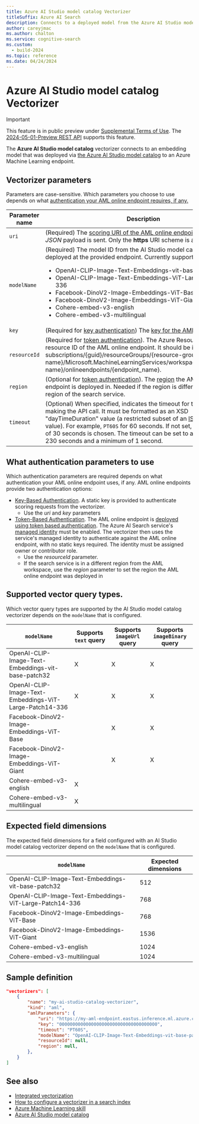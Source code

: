```yaml
---
title: Azure AI Studio model catalog Vectorizer
titleSuffix: Azure AI Search
description: Connects to a deployed model from the Azure AI Studio model catalog at query time.
author: careyjmac
ms.author: chalton
ms.service: cognitive-search
ms.custom:
  - build-2024
ms.topic: reference
ms.date: 04/24/2024
---
```


#	Azure AI Studio model catalog Vectorizer

> [!IMPORTANT] 
> This feature is in public preview under [Supplemental Terms of Use](https://azure.microsoft.com/support/legal/preview-supplemental-terms/). The [2024-05-01-Preview REST API](/rest/api/searchservice/indexes/create-or-update?view=rest-searchservice-2024-05-01-Preview&preserve-view=true) supports this feature.

The **Azure AI Studio model catalog** vectorizer connects to an embedding model that was deployed via [the Azure AI Studio model catalog](../ai-studio/how-to/model-catalog.md) to an Azure Machine Learning endpoint.

## Vectorizer parameters

Parameters are case-sensitive. Which parameters you choose to use depends on what [authentication your AML online endpoint requires, if any.](#WhatParametersToUse)

| Parameter name | Description |
|--------------------|-------------|
| `uri` | (Required) The [scoring URI of the AML online endpoint](../machine-learning/how-to-authenticate-online-endpoint.md) to which the _JSON_ payload is sent. Only the **https** URI scheme is allowed. |
| `modelName` | (Required) The model ID from the AI Studio model catalog that is deployed at the provided endpoint. Currently supported values are <ul><li>OpenAI-CLIP-Image-Text-Embeddings-vit-base-patch32 </li><li>OpenAI-CLIP-Image-Text-Embeddings-ViT-Large-Patch14-336 </li><li>Facebook-DinoV2-Image-Embeddings-ViT-Base </li><li>Facebook-DinoV2-Image-Embeddings-ViT-Giant </li><li>Cohere-embed-v3-english </li><li>Cohere-embed-v3-multilingual</ul> |
| `key` | (Required for [key authentication](#WhatParametersToUse)) The [key for the AML online endpoint](../machine-learning/how-to-authenticate-online-endpoint.md). |
| `resourceId` | (Required for [token authentication](#WhatParametersToUse)). The Azure Resource Manager resource ID of the AML online endpoint. It should be in the format subscriptions/{guid}/resourceGroups/{resource-group-name}/Microsoft.MachineLearningServices/workspaces/{workspace-name}/onlineendpoints/{endpoint_name}. |
| `region` | (Optional for [token authentication](#WhatParametersToUse)). The [region](https://azure.microsoft.com/global-infrastructure/regions/) the AML online endpoint is deployed in. Needed if the region is different from the region of the search service. |
| `timeout` | (Optional) When specified, indicates the timeout for the http client making the API call. It must be formatted as an XSD "dayTimeDuration" value (a restricted subset of an [ISO 8601 duration](https://www.w3.org/TR/xmlschema11-2/#dayTimeDuration) value). For example, `PT60S` for 60 seconds. If not set, a default value of 30 seconds is chosen. The timeout can be set to a maximum of 230 seconds and a minimum of 1 second. |

<a name="WhatParametersToUse"></a>

## What authentication parameters to use

Which authentication parameters are required depends on what authentication your AML online endpoint uses, if any. AML online endpoints provide two authentication options:

* [Key-Based Authentication](../machine-learning/how-to-authenticate-online-endpoint.md). A static key is provided to authenticate scoring requests from the vectorizer.
  * Use the _uri_ and _key_ parameters
* [Token-Based Authentication](../machine-learning/how-to-authenticate-online-endpoint.md). The AML online endpoint is [deployed using token based authentication](../machine-learning/how-to-authenticate-online-endpoint.md). The Azure AI Search service's [managed identity](../active-directory/managed-identities-azure-resources/overview.md) must be enabled. The vectorizer then uses the service's managed identity to authenticate against the AML online endpoint, with no static keys required. The identity must be assigned owner or contributor role.
  * Use the _resourceId_ parameter.
  * If the search service is in a different region from the AML workspace, use the _region_ parameter to set the region the AML online endpoint was deployed in

## Supported vector query types.

Which vector query types are supported by the AI Studio model catalog vectorizer depends on the `modelName` that is configured.

| `modelName` | Supports `text` query | Supports `imageUrl` query | Supports `imageBinary` query |
|--------------------|-------------|-------------|-------------|
| OpenAI-CLIP-Image-Text-Embeddings-vit-base-patch32 | X | X | X |
| OpenAI-CLIP-Image-Text-Embeddings-ViT-Large-Patch14-336 | X | X | X |
| Facebook-DinoV2-Image-Embeddings-ViT-Base |  | X | X |
| Facebook-DinoV2-Image-Embeddings-ViT-Giant |  | X | X |
| Cohere-embed-v3-english | X |  |  |
| Cohere-embed-v3-multilingual | X |  |  |

## Expected field dimensions

The expected field dimensions for a field configured with an AI Studio model catalog vectorizer depend on the `modelName` that is configured.

| `modelName` | Expected dimensions |
|--------------------|-------------|
| OpenAI-CLIP-Image-Text-Embeddings-vit-base-patch32 | 512 |
| OpenAI-CLIP-Image-Text-Embeddings-ViT-Large-Patch14-336 | 768 |
| Facebook-DinoV2-Image-Embeddings-ViT-Base | 768 |
| Facebook-DinoV2-Image-Embeddings-ViT-Giant | 1536 |
| Cohere-embed-v3-english | 1024 |
| Cohere-embed-v3-multilingual | 1024 |

## Sample definition

```json
"vectorizers": [
    {
        "name": "my-ai-studio-catalog-vectorizer",
        "kind": "aml",
        "amlParameters": {
            "uri": "https://my-aml-endpoint.eastus.inference.ml.azure.com/score",
            "key": "0000000000000000000000000000000000000",
            "timeout": "PT60S",
            "modelName": "OpenAI-CLIP-Image-Text-Embeddings-vit-base-patch3",
            "resourceId": null,
            "region": null,
        },
    }
]
```

## See also

+ [Integrated vectorization](vector-search-integrated-vectorization.md)
+ [How to configure a vectorizer in a search index](vector-search-how-to-configure-vectorizer.md)
+ [Azure Machine Learning skill](cognitive-search-aml-skill.md)
+ [Azure AI Studio model catalog](../ai-studio/how-to/model-catalog.md)